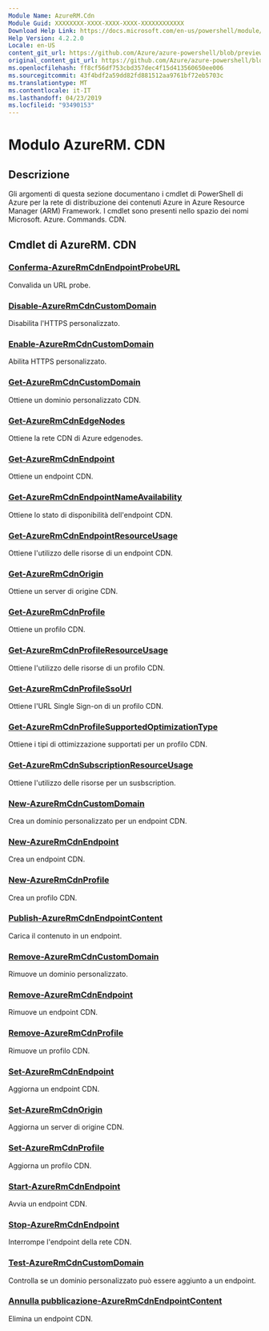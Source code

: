 ```yaml
---
Module Name: AzureRM.Cdn
Module Guid: XXXXXXXX-XXXX-XXXX-XXXX-XXXXXXXXXXXX
Download Help Link: https://docs.microsoft.com/en-us/powershell/module/azurerm.cdn
Help Version: 4.2.2.0
Locale: en-US
content_git_url: https://github.com/Azure/azure-powershell/blob/preview/src/ResourceManager/Cdn/Commands.Cdn/help/AzureRM.Cdn.md
original_content_git_url: https://github.com/Azure/azure-powershell/blob/preview/src/ResourceManager/Cdn/Commands.Cdn/help/AzureRM.Cdn.md
ms.openlocfilehash: ff8cf56df753cbd357dec4f15d413560650ee006
ms.sourcegitcommit: 43f4bdf2a59dd82fd881512aa9761bf72eb5703c
ms.translationtype: MT
ms.contentlocale: it-IT
ms.lasthandoff: 04/23/2019
ms.locfileid: "93490153"
---
```

# Modulo AzureRM. CDN
## Descrizione
Gli argomenti di questa sezione documentano i cmdlet di PowerShell di Azure per la rete di distribuzione dei contenuti Azure in Azure Resource Manager (ARM) Framework. I cmdlet sono presenti nello spazio dei nomi Microsoft. Azure. Commands. CDN.

## Cmdlet di AzureRM. CDN
### [Conferma-AzureRmCdnEndpointProbeURL](Confirm-AzureRmCdnEndpointProbeURL.md)
Convalida un URL probe.

### [Disable-AzureRmCdnCustomDomain](Disable-AzureRmCdnCustomDomain.md)
Disabilita l'HTTPS personalizzato.

### [Enable-AzureRmCdnCustomDomain](Enable-AzureRmCdnCustomDomain.md)
Abilita HTTPS personalizzato.

### [Get-AzureRmCdnCustomDomain](Get-AzureRmCdnCustomDomain.md)
Ottiene un dominio personalizzato CDN.

### [Get-AzureRmCdnEdgeNodes](Get-AzureRmCdnEdgeNodes.md)
Ottiene la rete CDN di Azure edgenodes.

### [Get-AzureRmCdnEndpoint](Get-AzureRmCdnEndpoint.md)
Ottiene un endpoint CDN.

### [Get-AzureRmCdnEndpointNameAvailability](Get-AzureRmCdnEndpointNameAvailability.md)
Ottiene lo stato di disponibilità dell'endpoint CDN.

### [Get-AzureRmCdnEndpointResourceUsage](Get-AzureRmCdnEndpointResourceUsage.md)
Ottiene l'utilizzo delle risorse di un endpoint CDN.

### [Get-AzureRmCdnOrigin](Get-AzureRmCdnOrigin.md)
Ottiene un server di origine CDN.

### [Get-AzureRmCdnProfile](Get-AzureRmCdnProfile.md)
Ottiene un profilo CDN.

### [Get-AzureRmCdnProfileResourceUsage](Get-AzureRmCdnProfileResourceUsage.md)
Ottiene l'utilizzo delle risorse di un profilo CDN.

### [Get-AzureRmCdnProfileSsoUrl](Get-AzureRmCdnProfileSsoUrl.md)
Ottiene l'URL Single Sign-on di un profilo CDN.

### [Get-AzureRmCdnProfileSupportedOptimizationType](Get-AzureRmCdnProfileSupportedOptimizationType.md)
Ottiene i tipi di ottimizzazione supportati per un profilo CDN.

### [Get-AzureRmCdnSubscriptionResourceUsage](Get-AzureRmCdnSubscriptionResourceUsage.md)
Ottiene l'utilizzo delle risorse per un susbscription.

### [New-AzureRmCdnCustomDomain](New-AzureRmCdnCustomDomain.md)
Crea un dominio personalizzato per un endpoint CDN.

### [New-AzureRmCdnEndpoint](New-AzureRmCdnEndpoint.md)
Crea un endpoint CDN.

### [New-AzureRmCdnProfile](New-AzureRmCdnProfile.md)
Crea un profilo CDN.

### [Publish-AzureRmCdnEndpointContent](Publish-AzureRmCdnEndpointContent.md)
Carica il contenuto in un endpoint.

### [Remove-AzureRmCdnCustomDomain](Remove-AzureRmCdnCustomDomain.md)
Rimuove un dominio personalizzato.

### [Remove-AzureRmCdnEndpoint](Remove-AzureRmCdnEndpoint.md)
Rimuove un endpoint CDN.

### [Remove-AzureRmCdnProfile](Remove-AzureRmCdnProfile.md)
Rimuove un profilo CDN.

### [Set-AzureRmCdnEndpoint](Set-AzureRmCdnEndpoint.md)
Aggiorna un endpoint CDN.

### [Set-AzureRmCdnOrigin](Set-AzureRmCdnOrigin.md)
Aggiorna un server di origine CDN.

### [Set-AzureRmCdnProfile](Set-AzureRmCdnProfile.md)
Aggiorna un profilo CDN.

### [Start-AzureRmCdnEndpoint](Start-AzureRmCdnEndpoint.md)
Avvia un endpoint CDN.

### [Stop-AzureRmCdnEndpoint](Stop-AzureRmCdnEndpoint.md)
Interrompe l'endpoint della rete CDN.

### [Test-AzureRmCdnCustomDomain](Test-AzureRmCdnCustomDomain.md)
Controlla se un dominio personalizzato può essere aggiunto a un endpoint.

### [Annulla pubblicazione-AzureRmCdnEndpointContent](Unpublish-AzureRmCdnEndpointContent.md)
Elimina un endpoint CDN.

